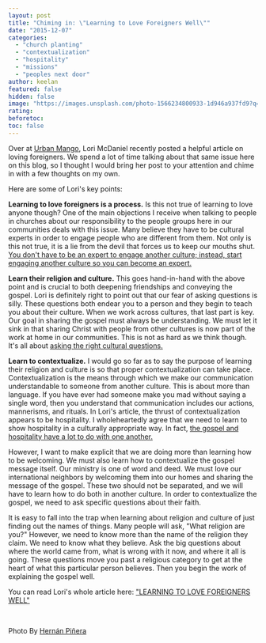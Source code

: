 ```yaml
---
layout: post
title: "Chiming in: \"Learning to Love Foreigners Well\""
date: "2015-12-07"
categories: 
  - "church planting"
  - "contextualization"
  - "hospitality"
  - "missions"
  - "peoples next door"
author: keelan
featured: false
hidden: false
image: "https://images.unsplash.com/photo-1566234800933-1d946a937fd9?q=80&w=2070&auto=format&fit=crop&ixlib=rb-4.0.3&ixid=M3wxMjA3fDB8MHxwaG90by1wYWdlfHx8fGVufDB8fHx8fA%3D%3D"
rating:
beforetoc:
toc: false
---
```


Over at [Urban Mango](http://lorimcdaniel.org/), Lori McDaniel recently posted a helpful article on loving foreigners. We spend a lot of time talking about that same issue here on this blog, so I thought I would bring her post to your attention and chime in with a few thoughts on my own.

Here are some of Lori's key points:

**Learning to love foreigners is a process.** Is this not true of learning to love anyone though? One of the main objections I receive when talking to people in churches about our responsibility to the people groups here in our communities deals with this issue. Many believe they have to be cultural experts in order to engage people who are different from them. Not only is this not true, it is a lie from the devil that forces us to keep our mouths shut. [You don't have to be an expert to engage another culture; instead, start engaging another culture so you can become an expert.](http://blog.keelancook.com/2015/10/engaging-people-groups-cultural-expertise-vs-cultural-acquisition.html)

**Learn their religion and culture.** This goes hand-in-hand with the above point and is crucial to both deepening friendships and conveying the gospel. Lori is definitely right to point out that our fear of asking questions is silly. These questions both endear you to a person and they begin to teach you about their culture. When we work across cultures, that last part is key. Our goal in sharing the gospel must always be understanding. We must let it sink in that sharing Christ with people from other cultures is now part of the work at home in our communities. This is not as hard as we think though. It's all about [asking the right cultural questions.](http://blog.keelancook.com/2015/10/culture-in-5-easy-to-understand-categories.html)

**Learn to contextualize.** I would go so far as to say the purpose of learning their religion and culture is so that proper contextualization can take place. Contextualization is the means through which we make our communication understandable to someone from another culture. This is about more than language. If you have ever had someone make you mad without saying a single word, then you understand that communication includes our actions, mannerisms, and rituals. In Lori's article, the thrust of contextualization appears to be hospitality. I wholeheartedly agree that we need to learn to show hospitality in a culturally appropriate way. In fact, [the gospel and hospitality have a lot to do with one another.](http://blog.keelancook.com/2015/11/when-was-the-last-time-you-ate-with-an-unbeliever.html)

However, I want to make explicit that we are doing more than learning how to be welcoming. We must also learn how to contextualize the gospel message itself. Our ministry is one of word and deed. We must love our international neighbors by welcoming them into our homes and sharing the message of the gospel. These two should not be separated, and we will have to learn how to do both in another culture. In order to contextualize the gospel, we need to ask specific questions about their faith.

It is easy to fall into the trap when learning about religion and culture of just finding out the names of things. Many people will ask, "What religion are you?" However, we need to know more than the name of the religion they claim. We need to know what they believe. Ask the big questions about where the world came from, what is wrong with it now, and where it all is going. These questions move you past a religious category to get at the heart of what this particular person believes. Then you begin the work of explaining the gospel well.

You can read Lori's whole article here: ["LEARNING TO LOVE FOREIGNERS WELL"](http://lorimcdaniel.org/learning-to-love-foreigners-well/?utm_source=lorimcdaniel-subscribers&utm_campaign=a30c1f9f44-Daily_RSS_LM_org4_1_2015&utm_medium=email&utm_term=0_9f07061fb5-a30c1f9f44-259488693rece)

 

Photo By [Hernán Piñera](http://www.flickr.com/photos/67430875@N03/13985745267/)
